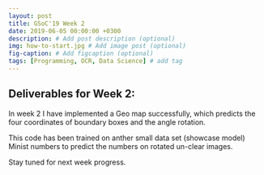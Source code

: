 ```yaml
---
layout: post
title: GSoC'19 Week 2
date: 2019-06-05 00:00:00 +0300
description: # Add post description (optional)
img: how-to-start.jpg # Add image post (optional)
fig-caption: # Add figcaption (optional)
tags: [Programming, OCR, Data Science] # add tag
---
```


## Deliverables for Week 2:

In week 2 I have implemented a Geo map successfully, which predicts the four coordinates of boundary boxes and the angle rotation.

This code has been trained on anther small data set (showcase model) Minist numbers to predict the numbers on rotated un-clear images.

Stay tuned for next week progress.



